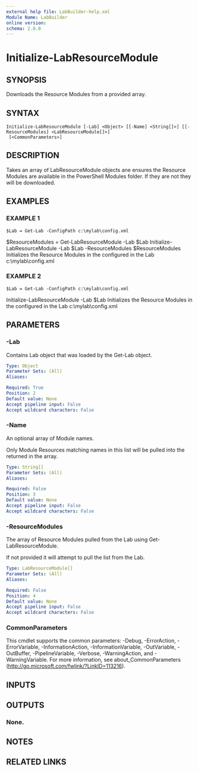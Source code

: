 ```yaml
---
external help file: LabBuilder-help.xml
Module Name: LabBuilder
online version:
schema: 2.0.0
---
```


# Initialize-LabResourceModule

## SYNOPSIS
Downloads the Resource Modules from a provided array.

## SYNTAX

```
Initialize-LabResourceModule [-Lab] <Object> [[-Name] <String[]>] [[-ResourceModules] <LabResourceModule[]>]
 [<CommonParameters>]
```

## DESCRIPTION
Takes an array of LabResourceModule objects ane ensures the Resource Modules are available in
the PowerShell Modules folder.
If they are not they will be downloaded.

## EXAMPLES

### EXAMPLE 1
```
$Lab = Get-Lab -ConfigPath c:\mylab\config.xml
```

$ResourceModules = Get-LabResourceModule -Lab $Lab
Initialize-LabResourceModule -Lab $Lab -ResourceModules $ResourceModules
Initializes the Resource Modules in the configured in the Lab c:\mylab\config.xml

### EXAMPLE 2
```
$Lab = Get-Lab -ConfigPath c:\mylab\config.xml
```

Initialize-LabResourceModule -Lab $Lab
Initializes the Resource Modules in the configured in the Lab c:\mylab\config.xml

## PARAMETERS

### -Lab
Contains Lab object that was loaded by the Get-Lab object.

```yaml
Type: Object
Parameter Sets: (All)
Aliases:

Required: True
Position: 2
Default value: None
Accept pipeline input: False
Accept wildcard characters: False
```

### -Name
An optional array of Module names.

Only Module Resources matching names in this list will be pulled into the returned in the array.

```yaml
Type: String[]
Parameter Sets: (All)
Aliases:

Required: False
Position: 3
Default value: None
Accept pipeline input: False
Accept wildcard characters: False
```

### -ResourceModules
The array of Resource Modules pulled from the Lab using Get-LabResourceModule.

If not provided it will attempt to pull the list from the Lab.

```yaml
Type: LabResourceModule[]
Parameter Sets: (All)
Aliases:

Required: False
Position: 4
Default value: None
Accept pipeline input: False
Accept wildcard characters: False
```

### CommonParameters
This cmdlet supports the common parameters: -Debug, -ErrorAction, -ErrorVariable, -InformationAction, -InformationVariable, -OutVariable, -OutBuffer, -PipelineVariable, -Verbose, -WarningAction, and -WarningVariable.
For more information, see about_CommonParameters (http://go.microsoft.com/fwlink/?LinkID=113216).

## INPUTS

## OUTPUTS

### None.
## NOTES

## RELATED LINKS
